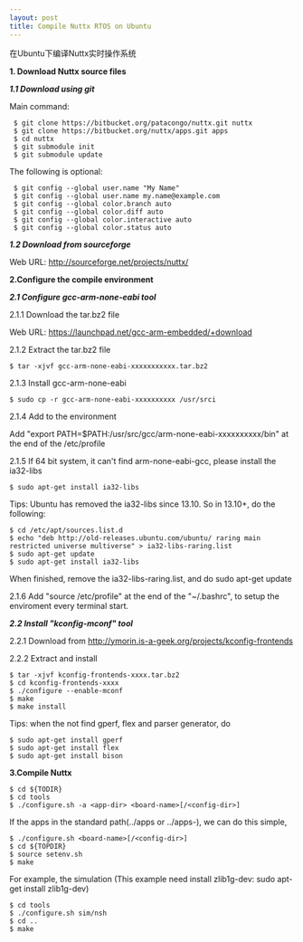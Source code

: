 ```yaml
---
layout: post
title: Compile Nuttx RTOS on Ubuntu
---
```

在Ubuntu下编译Nuttx实时操作系统

**1. Download Nuttx source files**

***1.1 Download using git***

Main command:

```
 $ git clone https://bitbucket.org/patacongo/nuttx.git nuttx
 $ git clone https://bitbucket.org/nuttx/apps.git apps
 $ cd nuttx
 $ git submodule init
 $ git submodule update
```
The following is optional:

```
 $ git config --global user.name "My Name"
 $ git config --global user.name my.name@example.com
 $ git config --global color.branch auto
 $ git config --global color.diff auto
 $ git config --global color.interactive auto
 $ git config --global color.status auto
```

***1.2 Download from sourceforge***

Web URL: http://sourceforge.net/projects/nuttx/

**2.Configure the compile environment**

***2.1 Configure gcc-arm-none-eabi tool***

2.1.1 Download the tar.bz2 file 

Web URL: https://launchpad.net/gcc-arm-embedded/+download

2.1.2 Extract the tar.bz2 file

`$ tar -xjvf gcc-arm-none-eabi-xxxxxxxxxxx.tar.bz2`

2.1.3 Install gcc-arm-none-eabi

`$ sudo cp -r gcc-arm-none-eabi-xxxxxxxxxx /usr/srci`

2.1.4 Add to the environment

Add "export PATH=$PATH:/usr/src/gcc/arm-none-eabi-xxxxxxxxxx/bin" at the end of the /etc/profile

2.1.5 If 64 bit system, it can't find arm-none-eabi-gcc, please install the ia32-libs

`$ sudo apt-get install ia32-libs`

Tips:  Ubuntu has removed the ia32-libs since 13.10. So in 13.10+, do the following:

```
$ cd /etc/apt/sources.list.d
$ echo "deb http://old-releases.ubuntu.com/ubuntu/ raring main restricted universe multiverse" > ia32-libs-raring.list
$ sudo apt-get update
$ sudo apt-get install ia32-libs
```

When finished, remove the ia32-libs-raring.list, and do sudo apt-get update

2.1.6 Add "source /etc/profile" at the end of the "~/.bashrc", to setup the enviroment every terminal start.

***2.2 Install "kconfig-mconf" tool***

2.2.1 Download from http://ymorin.is-a-geek.org/projects/kconfig-frontends

2.2.2 Extract and install

```
$ tar -xjvf kconfig-frontends-xxxx.tar.bz2
$ cd kconfig-frontends-xxxx
$ ./configure --enable-mconf
$ make 
$ make install
```

Tips:  when the not find gperf, flex and parser generator, do 

```
$ sudo apt-get install gperf
$ sudo apt-get install flex
$ sudo apt-get install bison
```

**3.Compile Nuttx**

```
$ cd ${TODIR}
$ cd tools
$ ./configure.sh -a <app-dir> <board-name>[/<config-dir>]
```

If the apps in the standard path(../apps or ../apps-<verison></verison>), we can do this simple,

```
$ ./configure.sh <board-name>[/<config-dir>]
$ cd ${TOPDIR}
$ source setenv.sh
$ make
```

For example, the simulation (This example need install zlib1g-dev: sudo apt-get install zlib1g-dev)

```
$ cd tools
$ ./configure.sh sim/nsh
$ cd ..
$ make 
```
